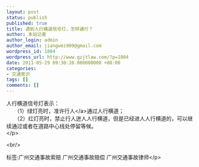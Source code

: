 ```yaml
---
layout: post
status: publish
published: true
title: 遇到人行横道信号灯，怎样通行？
author: 本站记者
author_login: admin
author_email: jiangwei909@gmail.com
wordpress_id: 1804
wordpress_url: http://www.gzjtlaw.com/?p=1804
date: 2011-05-29 09:30:28.000000000 +08:00
categories:
- 交通常识
tags: []
comments: []
---
```

<p>人行横道信号灯表示： <br>　　（1）绿灯亮时，准许<a>行人<&#47;a>通过人行横道； <br>　　（2）红灯亮时，禁止行人迸人人行横道，但是已经进人人行横道的，可以继续通过或者在道路中心线处停留等候。 <br><&#47;p><br&#47;><p>标签:广州交通事故索赔 广州交通事故赔偿 广州交通事故律师<&#47;p>
